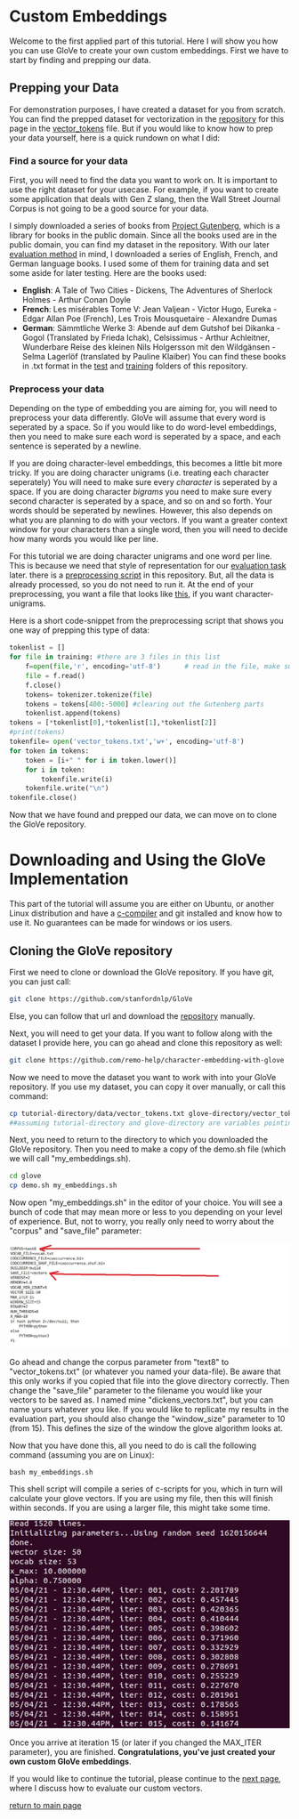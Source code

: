 # Custom Embeddings

Welcome to the first applied part of this tutorial. Here I will show you how you can use GloVe to create your own custom embeddings. First we have to start by finding and prepping our data.

## Prepping your Data

For demonstration purposes, I have created a dataset for you from scratch. You can find the prepped dataset for vectorization in the [repository](https://github.com/remo-help/character-embedding-with-glove) for this page in the [vector_tokens](/data/vector_tokens.txt) file. But if you would like to know how to prep your data yourself, here is a quick rundown on what I did:

### Find a source for your data
First, you will need to find the data you want to work on. It is important to use the right dataset for your usecase. For example, if you want to create some application that deals with Gen Z slang, then the Wall Street Journal Corpus is not going to be a good source for your data.

I simply downloaded a series of books from [Project Gutenberg](https://www.gutenberg.org/), which is a library for books in the public domain. Since all the books used are in the public domain, you can find my dataset in the repository. With our later [evaluation method](glove_classifier.md) in mind, I downloaded a series of English, French, and German language books. I used some of them for training data and set some aside for later testing. Here are the books used:
- **English**: A Tale of Two Cities - Dickens, The Adventures of Sherlock Holmes - Arthur Conan Doyle
- **French**: Les misérables Tome V: Jean Valjean - Victor Hugo, Eureka - Edgar Allan Poe (French), Les Trois Mousquetaire - Alexandre Dumas
- **German**: Sämmtliche Werke 3: Abende auf dem Gutshof bei Dikanka - Gogol (Translated by Frieda Ichak), Celsissimus - Arthur Achleitner, Wunderbare Reise des kleinen Nils Holgersson mit den Wildgänsen - Selma Lagerlöf (translated by Pauline Klaiber)
You can find these books in .txt format in the [test](/test/) and [training](/training/) folders of this repository.

### Preprocess your data
Depending on the type of embedding you are aiming for, you will need to preprocess your data differently. GloVe will assume that every word is seperated by a space. So if you would like to do word-level embeddings, then you need to make sure each word is seperated by a space, and each sentence is seperated by a newline.

If you are doing character-level embeddings, this becomes a little bit more tricky. If you are doing character unigrams (i.e. treating each character seperately) You will need to make sure every _character_ is seperated by a space. If you are doing character _bigrams_ you need to make sure every second character is seperated by a space, and so on and so forth. Your words should be seperated by newlines. However, this also depends on what you are planning to do with your vectors. If you want a greater context window for your characters than a single word, then you will need to decide how many words you would like per line.

For this tutorial we are doing character unigrams and one word per line. This is because we need that style of representation for our [evaluation task](glove_classifier.md) later. there is a [preprocessing script](dickens.py) in this repository. But, all the data is already processed, so you do not need to run it. At the end of your preprocessing, you want a file that looks like [this](/data/vector_tokens.txt), if you want character-unigrams.

Here is a short code-snippet from the preprocessing script that shows you one way of prepping this type of data:
```python
tokenlist = []
for file in training: #there are 3 files in this list
	f=open(file,'r', encoding='utf-8')      # read in the file, make sure to mark as utf8
	file = f.read()
	f.close()
	tokens= tokenizer.tokenize(file)
	tokens = tokens[400:-5000] #clearing out the Gutenberg parts
	tokenlist.append(tokens)
tokens = [*tokenlist[0],*tokenlist[1],*tokenlist[2]]
#print(tokens)
tokenfile= open('vector_tokens.txt','w+', encoding='utf-8')
for token in tokens:
	token = [i+" " for i in token.lower()]
	for i in token:
		tokenfile.write(i)
	tokenfile.write("\n")
tokenfile.close()
```
Now that we have found and prepped our data, we can move on to clone the GloVe repository.

# Downloading and Using the GloVe Implementation

This part of the tutorial will assume you are either on Ubuntu, or another Linux distribution and have a [c-compiler](https://gcc.gnu.org/) and git installed and know how to use it. No guarantees can be made for windows or ios users. 

## Cloning the GloVe repository

First we need to clone or download the GloVe repository. If you have git, you can just call:
```bash
git clone https://github.com/stanfordnlp/GloVe
```
Else, you can follow that url and download the [repository](https://github.com/stanfordnlp/GloVe) manually.

Next, you will need to get your data. If you want to follow along with the dataset I provide here, you can go ahead and clone this repository as well:
```bash
git clone https://github.com/remo-help/character-embedding-with-glove
```
Now we need to move the dataset you want to work with into your GloVe repository. If you use my dataset, you can copy it over manually, or call this command:

```bash
cp tutorial-directory/data/vector_tokens.txt glove-directory/vector_tokens.txt
##assuming tutorial-directory and glove-directory are variables pointing to those directories
```
Next, you need to return to the directory to which you downloaded the GloVe repository. Then you need to make a copy of the demo.sh file (which we will call "my_embeddings.sh).
```bash
cd glove
cp demo.sh my_embeddings.sh
```
Now open "my_embeddings.sh" in the editor of your choice. You will see a bunch of code that may mean more or less to you depending on your level of experience. But, not to worry, you really only need to worry about the "corpus" and "save_file" parameter:

![img](/images/demo.jpg)

Go ahead and change the corpus parameter from "text8" to "vector_tokens.txt" (or whatever you named your data-file). Be aware that this only works if you copied that file into the glove directory correctly. Then change the "save_file" parameter to the filename you would like your vectors to be saved as. I named mine "dickens_vectors.txt", but you can name yours whatever you like. If you would like to replicate my results in the evaluation part, you should also change the "window_size" parameter to 10 (from 15). This defines the size of the window the glove algorithm looks at.

Now that you have done this, all you need to do is call the following command (assuming you are on Linux):
```
bash my_embeddings.sh
```
This shell script will compile a series of c-scripts for you, which in turn will calculate your glove vectors. If you are using my file, then this will finish within seconds. If you are using a larger file, this might take some time.

![img](/images/glove.jpg)

Once you arrive at iteration 15 (or later if you changed the MAX_ITER parameter), you are finished. **Congratulations, you've just created your own custom GloVe embeddings**.

If you would like to continue the tutorial, please continue to the [next page](evaluation.md), where I discuss how to evaluate our custom vectors.

[return to main page](index.md)
